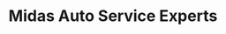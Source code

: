 ---
title: "Midas Auto Service Experts"
url: /tallahassee/midas-auto-service-experts/
shop: car repair
---
